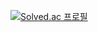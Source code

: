 <!--## Hi there 👋-->

[![Solved.ac
프로필](http://mazassumnida.wtf/api/v2/generate_badge?boj=bumsoo0515)](https://solved.ac/bumsoo0515)

<!--
**bumsoo0515/bumsoo0515** is a ✨ _special_ ✨ repository because its `README.md` (this file) appears on your GitHub profile.

Here are some ideas to get you started:

- 🔭 I’m currently working on ...
- 🌱 I’m currently learning ...
- 👯 I’m looking to collaborate on ...
- 🤔 I’m looking for help with ...
- 💬 Ask me about ...
- 📫 How to reach me: ...
- 😄 Pronouns: ...
- ⚡ Fun fact: ...

[![Solved.ac
프로필](https://solvedac-cards-starcea.paring.moe/profile/bumsoo0515?size=150)](https://solved.ac/bumsoo0515)
[![BOJ](https://bojstat.vulcan.site/user/bumsoo0515)](https://www.acmicpc.net/user/bumsoo0515)
-->
